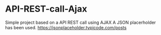 # API-REST-call-Ajax
Simple project based on a API REST call using AJAX
A JSON placerholder has been used.
https://jsonplaceholder.typicode.com/posts
